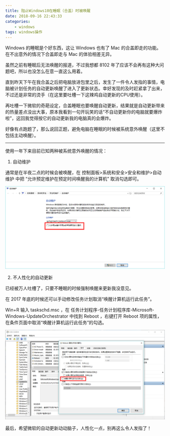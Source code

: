 ```yaml
---
title: 阻止Windows10在睡眠（合盖）时被唤醒
date: 2018-09-16 22:43:33
categories: 
    - windows
tags: windows操作
---
```

Windows 的睡眠是个好东西，这让 Windows 也有了 Mac 的合盖即走的功能。在不出意外的情况下合盖即走与 Mac 的体验相差无异。

虽然之前有睡眠后无法唤醒的报道，不过我想都 8102 年了应该不会再有这种大问题吧，所以也没怎么在意一直这么用着。

直到昨天下午在我合盖之后把电脑放进包里之后，发生了一件令人发指的事情，电脑被计划任务的自动更新唤醒了进入了更新状态。幸好发现的及时赶紧拿了出来，不过还是非常的烫手（在这里要吐槽一下这辣鸡自动更新的CPU使用）。

再吐槽一下微软的奇葩设定，合盖睡眠也要唤醒自动更新，结果就是自动更新带来的热量差点没出大事，原本我看到一句开玩笑的话“不自动更新你的电脑就要爆炸啦”，这回我觉得按它的自动更新我的电脑真的会爆炸。

好像有点跑题了，那么说回正题，避免电脑在睡眠的时候被系统意外唤醒（这里不包括主动唤醒）。

---

使用一年下来目前已知两种被系统意外唤醒的情况：

1. 自动维护

通常是在半夜二点的时候会被唤醒，在 控制面板>系统和安全>安全和维护>自动维护 中把 “允许预定维护在预定时间唤醒我的计算机” 取消勾选即可。
 
![](/images/window-fold/window-001.png) 

2. 不人性化的自动更新 

已经被万人吐槽了，只要不睡眠的时候强制唤醒来更新我没意见。

在 2017 年底的时候还可以手动修改任务计划取消“唤醒计算机运行此任务”。

Win+R 输入 taskschd.msc ，在 任务计划程序-任务计划程序库-Microsoft-Windows-UpdateOrchestrator 中找到 Reboot ，右键打开 Reboot 项的属性，在条件页面中取消“唤醒计算机运行此任务”的勾选。

![](/images/window-fold/window-002.png)  

最后，希望微软的自动更新动动脑子，人性化一点，别再这么令人发指了！